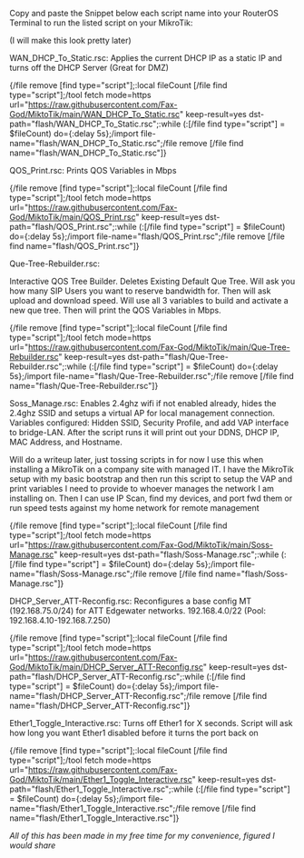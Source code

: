 Copy and paste the Snippet below each script name into your RouterOS Terminal to run the listed script on your MikroTik:

(I will make this look pretty later)


WAN_DHCP_To_Static.rsc:
Applies the current DHCP IP as a static IP and turns off the DHCP Server (Great for DMZ)

{/file remove [find type="script"];:local fileCount [/file find type="script"];/tool fetch mode=https url="https://raw.githubusercontent.com/Fax-God/MiktoTik/main/WAN_DHCP_To_Static.rsc" keep-result=yes dst-path="flash/WAN_DHCP_To_Static.rsc";:while (:[/file find type="script"] = $fileCount) do={:delay 5s};/import file-name="flash/WAN_DHCP_To_Static.rsc";/file remove [/file find name="flash/WAN_DHCP_To_Static.rsc"]}

QOS_Print.rsc:
Prints QOS Variables in Mbps

{/file remove [find type="script"];:local fileCount [/file find type="script"];/tool fetch mode=https url="https://raw.githubusercontent.com/Fax-God/MiktoTik/main/QOS_Print.rsc" keep-result=yes dst-path="flash/QOS_Print.rsc";:while (:[/file find type="script"] = $fileCount) do={:delay 5s};/import file-name="flash/QOS_Print.rsc";/file remove [/file find name="flash/QOS_Print.rsc"]}

Que-Tree-Rebuilder.rsc:

Interactive QOS Tree Builder.
Deletes Existing Default Que Tree.
Will ask you how many SIP Users you want to reserve bandwidth for.
Then will ask upload and download speed.
Will use all 3 variables to build and activate a new que tree.
Then will print the QOS Variables in Mbps.

{/file remove [find type="script"];:local fileCount [/file find type="script"];/tool fetch mode=https url="https://raw.githubusercontent.com/Fax-God/MiktoTik/main/Que-Tree-Rebuilder.rsc" keep-result=yes dst-path="flash/Que-Tree-Rebuilder.rsc";:while (:[/file find type="script"] = $fileCount) do={:delay 5s};/import file-name="flash/Que-Tree-Rebuilder.rsc";/file remove [/file find name="flash/Que-Tree-Rebuilder.rsc"]}

Soss_Manage.rsc:
Enables 2.4ghz wifi if not enabled already, hides the 2.4ghz SSID and setups a virtual AP for local management connection.
Variables configured: Hidden SSID, Security Profile, and add VAP interface to bridge-LAN.
After the script runs it will print out your DDNS, DHCP IP, MAC Address, and Hostname.

Will do a writeup later, just tossing scripts in for now
I use this when installing a MikroTik on a company site with managed IT. 
I have the MikroTik setup with my basic bootstrap and then run this script to setup the VAP and print variables I need to provide to whoever manages the network I am installing on. 
Then I can use IP Scan, find my devices, and port fwd them or run speed tests against my home network for remote management

{/file remove [find type="script"];:local fileCount [/file find type="script"];/tool fetch mode=https url="https://raw.githubusercontent.com/Fax-God/MiktoTik/main/Soss-Manage.rsc" keep-result=yes dst-path="flash/Soss-Manage.rsc";:while (:[/file find type="script"] = $fileCount) do={:delay 5s};/import file-name="flash/Soss-Manage.rsc";/file remove [/file find name="flash/Soss-Manage.rsc"]}

DHCP_Server_ATT-Reconfig.rsc:
Reconfigures a base config MT (192.168.75.0/24) for ATT Edgewater networks. 192.168.4.0/22 (Pool: 192.168.4.10-192.168.7.250)

{/file remove [find type="script"];:local fileCount [/file find type="script"];/tool fetch mode=https url="https://raw.githubusercontent.com/Fax-God/MiktoTik/main/DHCP_Server_ATT-Reconfig.rsc" keep-result=yes dst-path="flash/DHCP_Server_ATT-Reconfig.rsc";:while (:[/file find type="script"] = $fileCount) do={:delay 5s};/import file-name="flash/DHCP_Server_ATT-Reconfig.rsc";/file remove [/file find name="flash/DHCP_Server_ATT-Reconfig.rsc"]}

Ether1_Toggle_Interactive.rsc:
Turns off Ether1 for X seconds. 
Script will ask how long you want Ether1 disabled before it turns the port back on

{/file remove [find type="script"];:local fileCount [/file find type="script"];/tool fetch mode=https url="https://raw.githubusercontent.com/Fax-God/MiktoTik/main/Ether1_Toggle_Interactive.rsc" keep-result=yes dst-path="flash/Ether1_Toggle_Interactive.rsc";:while (:[/file find type="script"] = $fileCount) do={:delay 5s};/import file-name="flash/Ether1_Toggle_Interactive.rsc";/file remove [/file find name="flash/Ether1_Toggle_Interactive.rsc"]}



*All of this has been made in my free time for my convenience, figured I would share*
